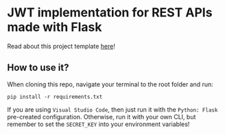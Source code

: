 # JWT implementation for REST APIs made with Flask

Read about this project template [here](https://brunotatsuya.dev/blog)!

## How to use it?

When cloning this repo, navigate your terminal to the root folder and run:

~~~shell
pip install -r requirements.txt
~~~

If you are using `Visual Studio Code`, then just run it with the `Python: Flask` pre-created configuration. Otherwise, run it with your own CLI, but remember to set the `SECRET_KEY` into your environment variables!